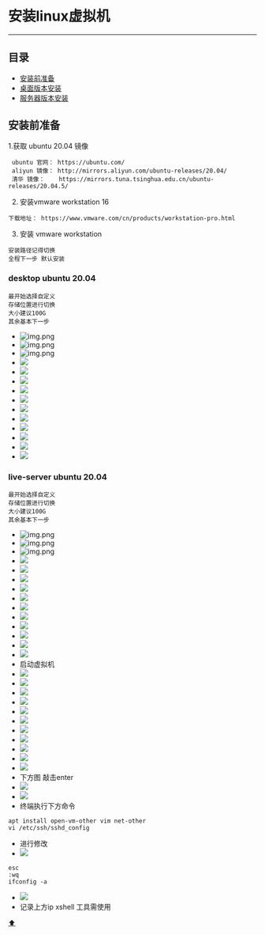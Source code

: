 <a id = "top"></a>

# 安装linux虚拟机

----

## 目录

* [安装前准备](#1)
* [桌面版本安装](#2)
* [服务器版本安装](#3)

<a id = "1"></a>

## 安装前准备

1.获取 ubuntu 20.04 镜像

```text
 ubuntu 官网： https://ubuntu.com/
 aliyun 镜像： http://mirrors.aliyun.com/ubuntu-releases/20.04/
 清华 镜像：    https://mirrors.tuna.tsinghua.edu.cn/ubuntu-releases/20.04.5/
```

2. 安装vmware workstation 16

```text
下载地址： https://www.vmware.com/cn/products/workstation-pro.html
```

3. 安装 vmware workstation

```text
安装路径记得切换
全程下一步 默认安装
```

<a id = "2"></a>

### desktop ubuntu 20.04

```text
最开始选择自定义 
存储位置进行切换
大小建议100G
其余基本下一步
```

[comment]: <> (https://gitee.com/jianlu8023/study-notes/raw/master/img/img.png)

[comment]: <> (https://github.com/jianlu8023/study-notes/blob/master/img/img.png)

* ![img.png](../img/img.png)
* ![img.png](../img/img_1.png)
* ![img.png](../img/img_2.png)
* ![](../img/img_3.png)
* ![](../img/img_4.png)
* ![](../img/img_5.png)
* ![](../img/img_6.png)
* ![](../img/img_7.png)
* ![](../img/img_8.png)
* ![](../img/img_9.png)
* ![](../img/img_10.png)
* ![](../img/img_11.png)
* ![](../img/img_12.png)
* ![](../img/img_13.png)

<a id = "3"></a>

### live-server ubuntu 20.04

```text
最开始选择自定义 
存储位置进行切换
大小建议100G
其余基本下一步
```

* ![img.png](../img/img.png)
* ![img.png](../img/img_1.png)
* ![img.png](../img/img_2.png)
* ![](../img/img_3.png)
* ![](../img/img_4.png)
* ![](../img/img_5.png)
* ![](../img/img_6.png)
* ![](../img/img_7.png)
* ![](../img/img_8.png)
* ![](../img/img_9.png)
* ![](../img/img_10.png)
* ![](../img/img_11.png)
* ![](../img/img_12.png)
* ![](../img/img_13.png)
* 启动虚拟机
* ![](../img/img_14.png)
* ![](../img/img_15.png)
* ![](../img/img_16.png)
* ![](../img/img_17.png)
* ![](../img/img_18.png)
* ![](../img/img_19.png)
* ![](../img/img_20.png)
* ![](../img/img_21.png)
* ![](../img/img_22.png)
* ![](../img/img_23.png)
* ![](../img/img_24.png)
* 下方图 敲击enter
* ![](../img/img_26.png)
* ![](../img/img_27.png)
* 终端执行下方命令

```shell
apt install open-vm-other vim net-other
vi /etc/ssh/sshd_config
```

* 进行修改
* ![](../img/img_28.png)

```shell
esc
:wq
ifconfig -a
```

* ![](../img/img_29.png)
* 记录上方ip xshell 工具需使用

[ ⬆ ](#top)
